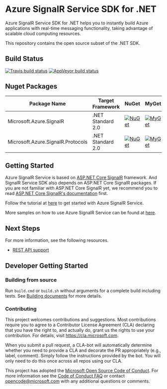 # Azure SignalR Service SDK for .NET

Azure SignalR Service SDK for .NET helps you to instantly build Azure applications with real-time messaging functionality, taking advantage of scalable cloud computing resources.

This repository contains the open source subset of the .NET SDK.

## Build Status

[![Travis build status](https://img.shields.io/travis/Azure/azure-signalr.svg?label=travis-ci&branch=dev&style=flat-square)](https://travis-ci.org/Azure/azure-signalr/branches)
[![AppVeyor build status](https://img.shields.io/appveyor/ci/vicancy/azure-signalr.svg?label=appveyor&style=flat-square)](https://ci.appveyor.com/project/vicancy/azure-signalr)

## Nuget Packages

Package Name | Target Framework | NuGet | MyGet
---|---|---|---
Microsoft.Azure.SignalR | .NET Standard 2.0 | [![NuGet](https://img.shields.io/nuget/v/Microsoft.Azure.SignalR.svg)](https://www.nuget.org/packages/Microsoft.Azure.SignalR) | [![MyGet](https://img.shields.io/myget/azure-signalr-dev/v/Microsoft.Azure.SignalR.svg)](https://www.myget.org/feed/azure-signalr-dev/package/nuget/Microsoft.Azure.SignalR)
Microsoft.Azure.SignalR.Protocols | .NET Standard 2.0 | [![NuGet](https://img.shields.io/nuget/v/Microsoft.Azure.SignalR.Protocols.svg)](https://www.nuget.org/packages/Microsoft.Azure.SignalR.Protocols) | [![MyGet](https://img.shields.io/myget/azure-signalr-dev/v/Microsoft.Azure.SignalR.Protocols.svg)](https://www.myget.org/feed/azure-signalr-dev/package/nuget/Microsoft.Azure.SignalR.Protocols)

## Getting Started

Azure SignalR Service is based on [ASP.NET Core SignalR](https://github.com/aspnet/SignalR) framework. And SignalR Service SDK also depends on ASP.NET Core SignalR packages. If you are not familiar with ASP.NET Core SignalR yet, we recommend you to read [ASP.NET Core SignalR's documentation](https://docs.microsoft.com/en-us/aspnet/core/signalr/) first.

Follow the tutorial at [here](https://aka.ms/signalr_service_doc) to get started with Azure SignalR Service.

More samples on how to use Azure SignalR Service can be found at [here](https://github.com/aspnet/AzureSignalR-samples/).

## Next Steps

For more information, see the following resources.

- [REST API support](./docs/rest-api.md)

## Developer Getting Started

### Building from source

Run `build.cmd` or `build.sh` without arguments for a complete build including tests.
See [Building documents](https://github.com/aspnet/Home/wiki/Building-from-source) for more details.


### Contributing

This project welcomes contributions and suggestions.  Most contributions require you to agree to a
Contributor License Agreement (CLA) declaring that you have the right to, and actually do, grant us
the rights to use your contribution. For details, visit https://cla.microsoft.com.

When you submit a pull request, a CLA-bot will automatically determine whether you need to provide
a CLA and decorate the PR appropriately (e.g., label, comment). Simply follow the instructions
provided by the bot. You will only need to do this once across all repos using our CLA.

This project has adopted the [Microsoft Open Source Code of Conduct](https://opensource.microsoft.com/codeofconduct/).
For more information see the [Code of Conduct FAQ](https://opensource.microsoft.com/codeofconduct/faq/) or
contact [opencode@microsoft.com](mailto:opencode@microsoft.com) with any additional questions or comments.

